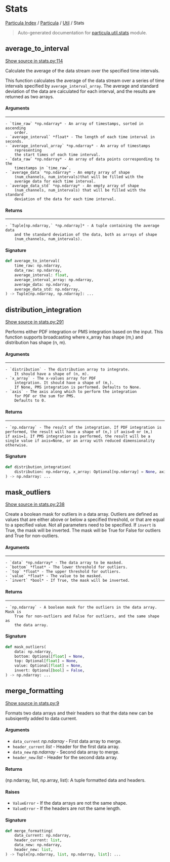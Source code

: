 # Stats

[Particula Index](../../README.md#particula-index) / [Particula](../index.md#particula) / [Util](./index.md#util) / Stats

> Auto-generated documentation for [particula.util.stats](https://github.com/Gorkowski/particula/blob/main/particula/util/stats.py) module.

## average_to_interval

[Show source in stats.py:114](https://github.com/Gorkowski/particula/blob/main/particula/util/stats.py#L114)

Calculate the average of the data stream over the specified time intervals.

This function calculates the average of the data stream over a series of
time intervals specified by `average_interval_array`. The average and
standard
deviation of the data are calculated for each interval, and the results
are returned as two arrays.

#### Arguments

----------
    - `time_raw` *np.ndarray* - An array of timestamps, sorted in ascending
        order.
    - `average_interval` *float* - The length of each time interval in seconds.
    - `average_interval_array` *np.ndarray* - An array of timestamps
        representing
        the start times of each time interval.
    - `data_raw` *np.ndarray* - An array of data points corresponding to the
        timestamps in `time_raw`.
    - `average_data` *np.ndarray* - An empty array of shape
        (num_channels, num_intervals)that will be filled with the
        average data for each time interval.
    - `average_data_std` *np.ndarray* - An empty array of shape
        (num_channels, num_intervals) that will be filled with the standard
        deviation of the data for each time interval.

#### Returns

-------
    - `Tuple[np.ndarray,` *np.ndarray]* - A tuple containing the average data
        and the standard deviation of the data, both as arrays of shape
        (num_channels, num_intervals).

#### Signature

```python
def average_to_interval(
    time_raw: np.ndarray,
    data_raw: np.ndarray,
    average_interval: float,
    average_interval_array: np.ndarray,
    average_data: np.ndarray,
    average_data_std: np.ndarray,
) -> Tuple[np.ndarray, np.ndarray]: ...
```



## distribution_integration

[Show source in stats.py:291](https://github.com/Gorkowski/particula/blob/main/particula/util/stats.py#L291)

Performs either PDF integration or PMS integration based on the input.
This function supports broadcasting where x_array has shape (m,) and
distribution has shape (n, m).

#### Arguments

-----
    - `distribution` - The distribution array to integrate.
        It should have a shape of (n, m).
    - `x_array` - The x-values array for PDF
        integration. It should have a shape of (m,).
        If None, PMS integration is performed. Defaults to None.
    - `axis` - The axis along which to perform the integration
        for PDF or the sum for PMS.
        Defaults to 0.

#### Returns

-------
    - `np.ndarray` - The result of the integration. If PDF integration is
    performed, the result will have a shape of (n,) if axis=0 or (m,)
    if axis=1. If PMS integration is performed, the result will be a
    single value if axis=None, or an array with reduced dimensionality
    otherwise.

#### Signature

```python
def distribution_integration(
    distribution: np.ndarray, x_array: Optional[np.ndarray] = None, axis: int = 0
) -> np.ndarray: ...
```



## mask_outliers

[Show source in stats.py:238](https://github.com/Gorkowski/particula/blob/main/particula/util/stats.py#L238)

Create a boolean mask for outliers in a data array. Outliers are defined as
values that are either above or below a specified threshold, or that are
equal to a specified value. Not all parameters need to be specified. If
`invert` is True, the mask will be inverted. The mask will be True for
False for outliers and True for non-outliers.

#### Arguments

----------
    - `data` *np.ndarray* - The data array to be masked.
    - `bottom` *float* - The lower threshold for outliers.
    - `top` *float* - The upper threshold for outliers.
    - `value` *float* - The value to be masked.
    - `invert` *bool* - If True, the mask will be inverted.

#### Returns

-------
    - `np.ndarray` - A boolean mask for the outliers in the data array. Mask is
        True for non-outliers and False for outliers, and the same shape as
        the data array.

#### Signature

```python
def mask_outliers(
    data: np.ndarray,
    bottom: Optional[float] = None,
    top: Optional[float] = None,
    value: Optional[float] = None,
    invert: Optional[bool] = False,
) -> np.ndarray: ...
```



## merge_formatting

[Show source in stats.py:9](https://github.com/Gorkowski/particula/blob/main/particula/util/stats.py#L9)

Formats two data arrays and their headers so that the data new can be
subsiqently added to data current.

#### Arguments

- `data_current` *np.ndarray* - First data array to merge.
- `header_current` *list* - Header for the first data array.
- `data_new` *np.ndarray* - Second data array to merge.
- `header_new` *list* - Header for the second data array.

#### Returns

(np.ndarray, list, np.array, list): A tuple formatted data
and headers.

#### Raises

- `ValueError` - If the data arrays are not the same shape.
- `ValueError` - If the headers are not the same length.

#### Signature

```python
def merge_formatting(
    data_current: np.ndarray,
    header_current: list,
    data_new: np.ndarray,
    header_new: list,
) -> Tuple[np.ndarray, list, np.ndarray, list]: ...
```

